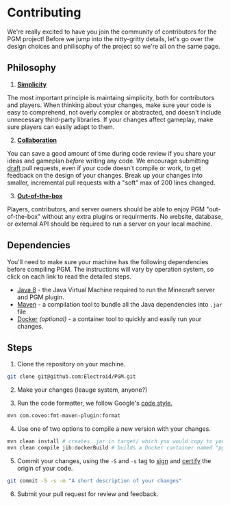 Contributing
===========

We're really excited to have you join the community of contributors for the PGM project! Before we jump into the nitty-gritty details, let's go over the design choices and philisophy of the project so we're all on the same page.

Philosophy
----------

1. [**Simplicity**](https://thevaluable.dev/kiss-principle-explained/)

The most important principle is maintaing simplicity, both for contributors and players. When thinking about your changes, make sure your code is easy to comprehend, not overly complex or abstracted, and doesn't include unnecessary third-party libraries. If your changes affect gameplay, make sure players can easily adapt to them.

2. [**Collaboration**](https://deepsource.io/blog/code-review-best-practices/)

You can save a good amount of time during code review if you share your ideas and gameplan *before* writing any code. We encourage submitting [draft](https://github.blog/2019-02-14-introducing-draft-pull-requests/) pull requests, even if your code doesn't compile or work, to get feedback on the design of your changes. Break up your changes into smaller, incremental pull requests with a "soft" max of 200 lines changed.

3. [**Out-of-the-box**](https://www.smithsonianmag.com/arts-culture/how-steve-jobs-love-of-simplicity-fueled-a-design-revolution-23868877/)

Players, contributors, and server owners should be able to enjoy PGM "out-of-the-box" without any extra plugins or requirments. No website, database, or external API should be required to run a server on your local machine.

Dependencies
------------
You'll need to make sure your machine has the following dependencies before compiling PGM. The instructions will vary by operation system, so click on each link to read the detailed steps.

 * [Java 8](https://docs.oracle.com/javase/8/docs/technotes/guides/install/install_overview.html) - the Java Virtual Machine required to run the Minecraft server and PGM plugin.
 * [Maven](https://maven.apache.org/install.html) - a compilation tool to bundle all the Java dependencies into `.jar` file
 * [Docker](https://docs.docker.com/v17.09/engine/installation/) *(optional)* - a container tool to quickly and easily run your changes.

Steps
---------

1. Clone the repository on your machine.

```bash
git clone git@github.com:Electroid/PGM.git
```

2. Make your changes (leauge system, anyone?)

3. Run the code formatter, we follow Google's [code style.](https://google.github.io/styleguide/javaguide.html)

```bash
mvn com.coveo:fmt-maven-plugin:format
```

4. Use one of two options to compile a new version with your changes.
```bash
mvn clean install # creates .jar in target/ which you would copy to your plugins folder
mvn clean compile jib:dockerBuild # builds a Docker container named "pgm" which is a full server
```

5. Commit your changes, using the `-S` and `-s` tag to [sign](https://help.github.com/en/github/authenticating-to-github/signing-commits) and [certify](https://developercertificate.org) the origin of your code.
```bash
git commit -S -s -m "A short description of your changes"
```

6. Submit your pull request for review and feedback.
